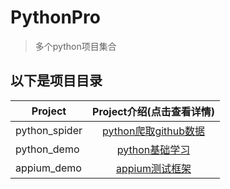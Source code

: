 # PythonPro

> 多个python项目集合

## 以下是项目目录

| Project                    |       Project介绍(点击查看详情)    |
| --------                   |          :----:                      |
| python_spider              |          [python爬取github数据][1]                    |
| python_demo                |          [python基础学习][2]                    |
| appium_demo                |          [appium测试框架][3]                    |

[1]:https://github.com/yueyue10/PythonPro/tree/master/python_spider
[2]:https://github.com/yueyue10/PythonPro/tree/master/python_demo
[3]:https://github.com/yueyue10/PythonPro/tree/master/appium_demo